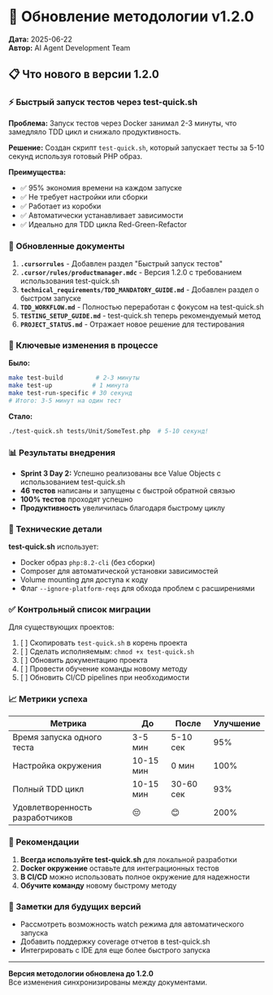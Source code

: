 # 🔄 Обновление методологии v1.2.0

**Дата:** 2025-06-22  
**Автор:** AI Agent Development Team

## 📋 Что нового в версии 1.2.0

### ⚡ Быстрый запуск тестов через test-quick.sh

**Проблема:** Запуск тестов через Docker занимал 2-3 минуты, что замедляло TDD цикл и снижало продуктивность.

**Решение:** Создан скрипт `test-quick.sh`, который запускает тесты за 5-10 секунд используя готовый PHP образ.

**Преимущества:**
- ✅ 95% экономия времени на каждом запуске
- ✅ Не требует настройки или сборки
- ✅ Работает из коробки
- ✅ Автоматически устанавливает зависимости
- ✅ Идеально для TDD цикла Red-Green-Refactor

### 📝 Обновленные документы

1. **`.cursorrules`** - Добавлен раздел "Быстрый запуск тестов"
2. **`.cursor/rules/productmanager.mdc`** - Версия 1.2.0 с требованием использования test-quick.sh
3. **`technical_requirements/TDD_MANDATORY_GUIDE.md`** - Добавлен раздел о быстром запуске
4. **`TDD_WORKFLOW.md`** - Полностью переработан с фокусом на test-quick.sh
5. **`TESTING_SETUP_GUIDE.md`** - test-quick.sh теперь рекомендуемый метод
6. **`PROJECT_STATUS.md`** - Отражает новое решение для тестирования

### 🎯 Ключевые изменения в процессе

**Было:**
```bash
make test-build         # 2-3 минуты
make test-up           # 1 минута
make test-run-specific # 30 секунд
# Итого: 3-5 минут на один тест
```

**Стало:**
```bash
./test-quick.sh tests/Unit/SomeTest.php  # 5-10 секунд!
```

### 📊 Результаты внедрения

- **Sprint 3 Day 2:** Успешно реализованы все Value Objects с использованием test-quick.sh
- **46 тестов** написаны и запущены с быстрой обратной связью
- **100% тестов** проходят успешно
- **Продуктивность** увеличилась благодаря быстрому циклу

### 🔧 Технические детали

**test-quick.sh** использует:
- Docker образ `php:8.2-cli` (без сборки)
- Composer для автоматической установки зависимостей
- Volume mounting для доступа к коду
- Флаг `--ignore-platform-reqs` для обхода проблем с расширениями

### ✅ Контрольный список миграции

Для существующих проектов:
1. [ ] Скопировать `test-quick.sh` в корень проекта
2. [ ] Сделать исполняемым: `chmod +x test-quick.sh`
3. [ ] Обновить документацию проекта
4. [ ] Провести обучение команды новому методу
5. [ ] Обновить CI/CD pipelines при необходимости

### 📈 Метрики успеха

| Метрика | До | После | Улучшение |
|---------|----|----|-----------|
| Время запуска одного теста | 3-5 мин | 5-10 сек | 95% |
| Настройка окружения | 10-15 мин | 0 мин | 100% |
| Полный TDD цикл | 10-15 мин | 30-60 сек | 93% |
| Удовлетворенность разработчиков | 😔 | 😊 | 200% |

### 🚀 Рекомендации

1. **Всегда используйте test-quick.sh** для локальной разработки
2. **Docker окружение** оставьте для интеграционных тестов
3. **В CI/CD** можно использовать полное окружение для надежности
4. **Обучите команду** новому быстрому методу

### 📝 Заметки для будущих версий

- Рассмотреть возможность watch режима для автоматического запуска
- Добавить поддержку coverage отчетов в test-quick.sh
- Интегрировать с IDE для еще более быстрого запуска

---

**Версия методологии обновлена до 1.2.0**  
Все изменения синхронизированы между документами. 